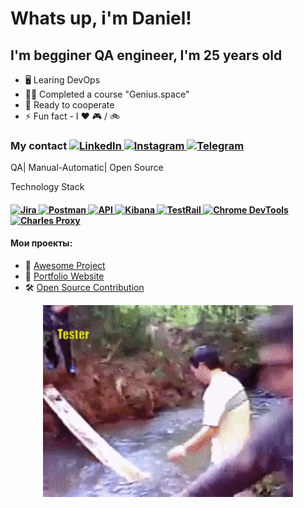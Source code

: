 
<h1>Whats up, i'm Daniel!</h1>

<h2>I'm begginer QA engineer, I'm 25 years old</h2>

- 🖥 Learing DevOps
- 👨‍🎓 Сompleted a course "Genius.space"
- 🤝 Ready to cooperate
- ⚡ Fun fact - I ❤️ 🎮 / 🚲

<h3>My contact
<a href="https://www.linkedin.com/in/daniil-zhukov-350a6b216/" target="_blank">
    <img src="https://img.shields.io/badge/LinkedIn-0077B5?style=for-the-badge&logo=linkedin&logoColor=white" alt="LinkedIn">
</a>
<a href="https://www.instagram.com/casait_l?igsh=Yno1YXZoNGN1NG9i&utm_source=qr" target="_blank">
    <img src="https://img.shields.io/badge/Instagram-E4405F?style=for-the-badge&logo=instagram&logoColor=white" alt="Instagram">
</a>
<a href="https://t.me/Diii23" target="_blank">
    <img src="https://img.shields.io/badge/Telegram-26A5E4?style=for-the-badge&logo=telegram&logoColor=white" alt="Telegram">
</a>

</h3>
<body>
        <p>QA| Manual-Automatic| Open Source</p>
        Technology Stack
        <h4><a href="#" target="_blank">
    <img src="https://img.shields.io/badge/Jira-0052CC?style=for-the-badge&logo=jira&logoColor=white" alt="Jira">
</a>
<a href="#" target="_blank">
    <img src="https://img.shields.io/badge/Postman-FF6C37?style=for-the-badge&logo=postman&logoColor=white" alt="Postman">
</a>
<a href="#" target="_blank">
    <img src="https://img.shields.io/badge/API-02569B?style=for-the-badge&logo=graphql&logoColor=white" alt="API">
</a>
<a href="#" target="_blank">
    <img src="https://img.shields.io/badge/Kibana-E8478B?style=for-the-badge&logo=kibana&logoColor=white" alt="Kibana">
</a>
<a href="#" target="_blank">
    <img src="https://img.shields.io/badge/TestRail-24A148?style=for-the-badge&logo=testcafe&logoColor=white" alt="TestRail">
</a>
<a href="#" target="_blank">
    <img src="https://img.shields.io/badge/ChromeDevTools-4285F4?style=for-the-badge&logo=googlechrome&logoColor=white" alt="Chrome DevTools">
</a>
<a href="#" target="_blank">
    <img src="https://img.shields.io/badge/Charles_Proxy-2D3E50?style=for-the-badge&logo=proxmox&logoColor=white" alt="Charles Proxy">
</a>
  </div>
        <h4>Мои проекты:</h4>
        <ul class="projects">
            <li>🚀 <a href="#">Awesome Project</a></li>
            <li>📌 <a href="#">Portfolio Website</a></li>
            <li>🛠 <a href="#">Open Source Contribution</a></li> 
     </ul>          
</div> 
<p align="center">
  <img src="https://github.com/DanjiFE/DanjiFE/blob/main/6DMX.gif?raw=true" width="400">
</p>

</html> 




